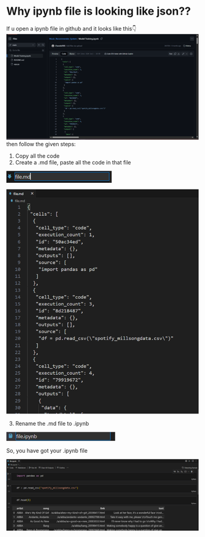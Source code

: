 # **Why ipynb file is looking like json??**
If u open a ipynb file in github and it looks like this👇
![alt text](images/image-1.png)
then follow the given steps:
1. Copy all the code
2. Create a .md file, paste all the code in that file

![alt text](<images/Screenshot 2024-05-23 105738.png>)

![alt text](<images/Screenshot 2024-05-23 111021.png>)

3. Rename the .md file to .ipynb

![alt text](<images/Screenshot 2024-05-23 111315.png>)

So, you have got your .ipynb file

![alt text](<images/Screenshot 2024-05-23 111624.png>)
